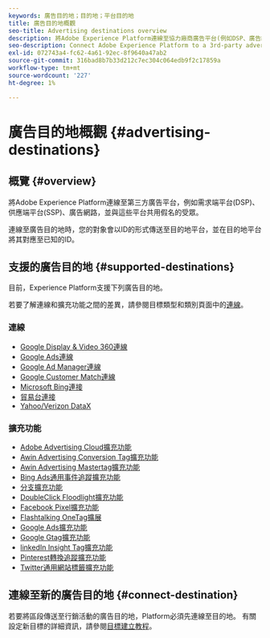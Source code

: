 ```yaml
---
keywords: 廣告目的地；目的地；平台目的地
title: 廣告目的地概觀
seo-title: Advertising destinations overview
description: 將Adobe Experience Platform連線至協力廠商廣告平台(例如DSP、廣告網路、SSP)，並與這些平台共用假名受眾。
seo-description: Connect Adobe Experience Platform to a 3rd-party advertising platform (e.g. DSP, ad network, SSP) and share pseudonymous audiences to these platforms.
exl-id: 072743a4-fc62-4a61-92ec-8f9640a47ab2
source-git-commit: 316bad8b7b33d212c7ec304c064edb9f2c17859a
workflow-type: tm+mt
source-wordcount: '227'
ht-degree: 1%

---
```


# 廣告目的地概觀 {#advertising-destinations}

## 概覽 {#overview}

將Adobe Experience Platform連線至第三方廣告平台，例如需求端平台(DSP)、供應端平台(SSP)、廣告網路，並與這些平台共用假名的受眾。

連線至廣告目的地時，您的對象會以ID的形式傳送至目的地平台，並在目的地平台將其對應至已知的ID。

## 支援的廣告目的地 {#supported-destinations}

目前，Experience Platform支援下列廣告目的地。

若要了解連線和擴充功能之間的差異，請參閱目標類型和類別頁面中的[連線](../../destination-types.md#connections)。

### 連線

* [Google Display &amp; Video 360連線](google-dv360.md)
* [Google Ads連線](google-ads-destination.md)
* [Google Ad Manager連線](google-ad-manager.md)
* [Google Customer Match連線](google-customer-match.md)
* [Microsoft Bing連接](bing.md)
* [貿易台連接](tradedesk.md)
* [Yahoo/Verizon DataX](datax.md)

### 擴充功能

* [Adobe Advertising Cloud擴充功能](adobe-advertising-cloud.md)
* [Awin Advertising Conversion Tag擴充功能](awin-conversiontag.md)
* [Awin Advertising Mastertag擴充功能](awin-mastertag.md)
* [Bing Ads通用事件追蹤擴充功能](bing-ads.md)
* [分支擴充功能](branch.md)
* [DoubleClick Floodlight擴充功能](doubleclick-floodlight.md)
* [Facebook Pixel擴充功能](facebook-pixel.md)
* [Flashtalking OneTag擴展](flashtalking.md)
* [Google Ads擴充功能](google-ads-extension.md)
* [Google Gtag擴充功能](gtag-advertising.md)
* [linkedIn Insight Tag擴充功能](linkedin.md)
* [Pinterest轉換追蹤擴充功能](pinterest-extension.md)
* [Twitter通用網站標籤擴充功能](twitter-uwt.md)

## 連線至新的廣告目的地 {#connect-destination}

若要將區段傳送至行銷活動的廣告目的地，Platform必須先連線至目的地。 有關設定新目標的詳細資訊，請參閱[目標建立教程](../../ui/connect-destination.md)。
